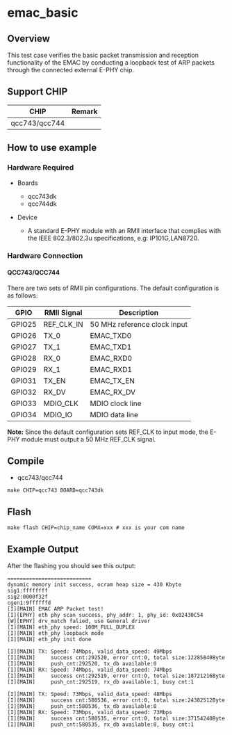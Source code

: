 # emac_basic

## Overview

This test case verifies the basic packet transmission and reception functionality of the EMAC by conducting a loopback test of ARP packets through the connected external E-PHY chip.

## Support CHIP

|      CHIP        | Remark |
|:----------------:|:------:|
|qcc743/qcc744     |        |

## How to use example

### Hardware Required

- Boards
    - qcc743dk
    - qcc744dk

- Device
    - A standard E-PHY module with an RMII interface that complies with the IEEE 802.3/802.3u specifications, e.g: IP101G,LAN8720.

### Hardware Connection

#### QCC743/QCC744

There are two sets of RMII pin configurations. The default configuration is as follows:

| GPIO   | RMII Signal | Description        |
| ------ | ----------- | ------------------ |
| GPIO25 | REF_CLK_IN  | 50 MHz reference clock input |
| GPIO26 | TX_0        | EMAC_TXD0          |
| GPIO27 | TX_1        | EMAC_TXD1          |
| GPIO28 | RX_0        | EMAC_RXD0          |
| GPIO29 | RX_1        | EMAC_RXD1          |
| GPIO31 | TX_EN       | EMAC_TX_EN         |
| GPIO32 | RX_DV       | EMAC_RX_DV         |
| GPIO33 | MDIO_CLK    | MDIO clock line    |
| GPIO34 | MDIO_IO     | MDIO data line     |

**Note:**
Since the default configuration sets REF_CLK to input mode, the E-PHY module must output a 50 MHz REF_CLK signal.

## Compile

- qcc743/qcc744

```
make CHIP=qcc743 BOARD=qcc743dk
```

## Flash

```
make flash CHIP=chip_name COMX=xxx # xxx is your com name
```

## Example Output

After the flashing you should see this output:

```
===========================
dynamic memory init success, ocram heap size = 430 Kbyte 
sig1:ffffffff
sig2:0000f32f
cgen1:9ffffffd
[I][MAIN] EMAC ARP Packet test!
[I][EPHY] eth phy scan success, phy_addr: 1, phy_id: 0x02430C54
[W][EPHY] drv_match falied, use General driver
[I][MAIN] eth_phy speed: 100M_FULL_DUPLEX
[I][MAIN] eth_phy loopback mode
[I][MAIN] eth_phy init done

[I][MAIN] TX: Speed: 74Mbps, valid_data_speed: 49Mbps
[I][MAIN]     success cnt:292520, error cnt:0, total size:12285840Byte
[I][MAIN]     push_cnt:292520, tx_db available:0
[I][MAIN] RX: Speed: 74Mbps, valid_data_speed: 74Mbps
[I][MAIN]     success cnt:292519, error cnt:0, total size:18721216Byte
[I][MAIN]     push_cnt:292519, rx_db available:1, busy cnt:1

[I][MAIN] TX: Speed: 73Mbps, valid_data_speed: 48Mbps
[I][MAIN]     success cnt:580536, error cnt:0, total size:24382512Byte
[I][MAIN]     push_cnt:580536, tx_db available:0
[I][MAIN] RX: Speed: 73Mbps, valid_data_speed: 73Mbps
[I][MAIN]     success cnt:580535, error cnt:0, total size:37154240Byte
[I][MAIN]     push_cnt:580535, rx_db available:0, busy cnt:1

```

